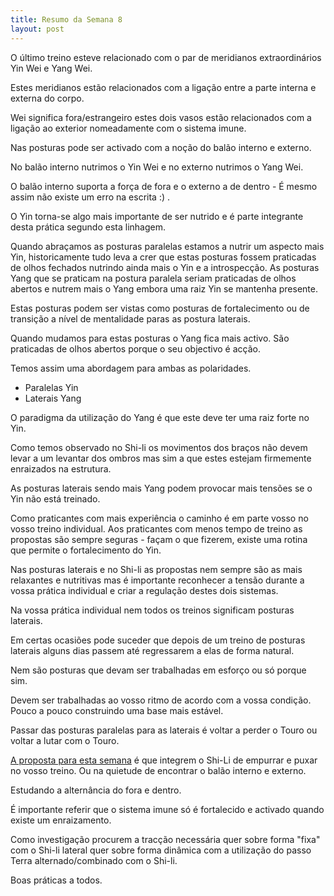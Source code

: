 ```yaml
---
title: Resumo da Semana 8
layout: post
---
```

O último treino esteve relacionado com o par de meridianos extraordinários Yin Wei e Yang Wei.

Estes meridianos estão relacionados com a ligação entre a parte interna e externa do corpo. 

Wei significa fora/estrangeiro estes dois vasos estão relacionados com a ligação ao exterior nomeadamente com o sistema imune. 

Nas posturas pode ser activado com a noção do balão interno e externo. 

No balão interno nutrimos o Yin Wei e no externo nutrimos o Yang Wei. 

O balão interno suporta a força de fora e o externo a de dentro - É mesmo assim não existe um erro na escrita :) .

O Yin torna-se algo mais importante de ser nutrido e é parte integrante desta prática segundo esta linhagem. 

Quando abraçamos as posturas paralelas estamos a nutrir um aspecto mais Yin, historicamente tudo leva a crer que estas posturas fossem praticadas de olhos fechados nutrindo ainda mais o Yin e a introspecção. As posturas Yang que se praticam na postura paralela seriam praticadas de olhos abertos e nutrem mais o Yang embora uma raiz Yin se mantenha presente. 

Estas posturas podem ser vistas como posturas de fortalecimento ou de transição a nível de mentalidade paras as postura laterais. 

Quando mudamos para estas posturas o Yang fica mais activo. São praticadas de olhos abertos porque o seu objectivo é acção. 

Temos assim uma abordagem para ambas as polaridades. 

+ Paralelas Yin 
+ Laterais Yang

O paradigma da utilização do Yang é que este deve ter uma raiz forte no Yin. 

Como temos observado no Shi-li os movimentos dos braços não devem levar a um levantar dos ombros mas sim a que estes estejam firmemente enraizados na estrutura. 

As posturas laterais sendo mais Yang podem provocar mais tensões se o Yin não está treinado. 

Como praticantes com mais experiência o caminho é em parte vosso no vosso treino individual. Aos praticantes com menos tempo de treino as propostas são sempre seguras - façam o que fizerem, existe uma rotina que permite o fortalecimento do Yin. 

Nas posturas laterais e no Shi-li as propostas nem sempre são as mais relaxantes e nutritivas mas é importante reconhecer a tensão durante a vossa prática individual e criar a regulação destes dois sistemas.

Na vossa prática individual nem todos os treinos significam posturas laterais. 

Em certas ocasiões pode suceder que depois de um treino de posturas laterais alguns dias passem até regressarem a elas de forma natural. 

Nem são posturas que devam ser trabalhadas em esforço ou só porque sim. 

Devem ser trabalhadas ao vosso ritmo de acordo com a vossa condição. Pouco a pouco construindo uma base mais estável.  

Passar das posturas paralelas para as laterais é voltar a perder o Touro ou voltar a lutar com o Touro. 

[A proposta para esta semana](https://s3-eu-west-1.amazonaws.com/ckdojo-habits/HaMar2014/avancadas/asemana8-10.pdf) é que integrem o Shi-Li de empurrar e puxar no vosso treino. Ou na quietude de encontrar o balão interno e externo. 

Estudando a alternância do fora e dentro. 

É importante referir que o sistema imune só é fortalecido e activado quando existe um enraizamento. 

Como investigação procurem a tracção necessária quer sobre forma "fixa" com o Shi-li lateral quer sobre forma dinâmica com a utilização do passo Terra alternado/combinado com o Shi-li. 

Boas práticas a todos. 